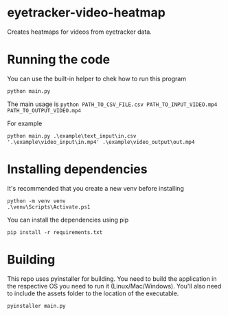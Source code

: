 # eyetracker-video-heatmap
Creates heatmaps for videos from eyetracker data.

# Running the code 
You can use the built-in helper to chek how to run this program
```
python main.py
```
The main usage is ```python PATH_TO_CSV_FILE.csv PATH_TO_INPUT_VIDEO.mp4 PATH_TO_OUTPUT_VIDEO.mp4```

For example
```
python main.py .\example\text_input\in.csv '.\example\video_input\in.mp4' .\example\video_output\out.mp4
```

# Installing dependencies
It's recommended that you create a new venv before installing
```
python -m venv venv
.\venv\Scripts\Activate.ps1
```

You can install the dependencies using pip
```
pip install -r requirements.txt
```

# Building
This repo uses pyinstaller for building. You need to build the application in the respective OS you need to run it (Linux/Mac/Windows). You'll also need to include the assets folder to the location of the executable.
```
pyinstaller main.py
```